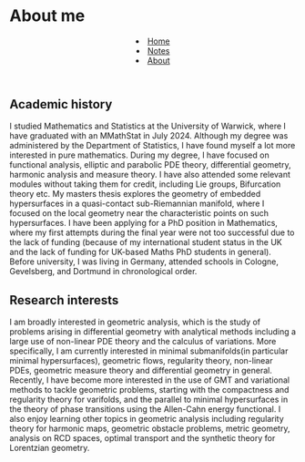 <html>
   <link rel="stylesheet" href="style.css">
   <head>
      <h1> About me </h1>
      </head> 
   <body>
      <header> 
     <nav>
         <li class="masthead__menu-item">
          <a href="https://anduin-dk.github.io/AcademicWeb">Home</a>
            </li>
          <li class="masthead__menu-item">
          <a href="https://anduin-dk.github.io/AcademicWeb/notes.html">Notes</a>
            </li>
          <li class="masthead__menu-item">
          <a href="https://anduin-dk.github.io/AcademicWeb/about.html">About</a>
            </li>
      </nav>
      </header>
      <main>
               <section>
                  <h1>Academic history</h1>
                  <p>
                  I studied Mathematics and Statistics at the University of Warwick, where I have graduated with an 
                  MMathStat in July 2024. Although my degree was administered by the Department of Statistics, I have 
                  found myself a lot more interested in pure mathematics. During my degree, I have focused on       functional 
                  analysis, elliptic and parabolic PDE theory, differential geometry, harmonic analysis and measure theory.
                  I have also attended some relevant modules without taking them for credit, including Lie groups, Bifurcation theory etc. My masters thesis explores the geometry of embedded hypersurfaces in a quasi-contact sub-Riemannian manifold, where I focused on the local geometry near the characteristic points on such hypersurfaces.
                  I have been applying for a PhD position in Mathematics, where my first attempts during the final year were not 
                  too successful due to the lack of funding (because of my international student status in the UK and the lack of
                  funding for UK-based Maths PhD students in general). Before university, I was living in Germany, attended schools 
                  in Cologne, Gevelsberg, and Dortmund in chronological order.
                  </p>
               </section>
              <section>
                <h1>
                  Research interests
                </h1>
                <p>
                  I am broadly interested in geometric analysis, which is the study of problems arising in differential geometry 
                  with analytical methods including a large use of non-linear PDE theory and the calculus of variations. More 
                  specifically, I am currently interested in minimal submanifolds(in particular minimal hypersurfaces), geometric 
                  flows, regularity theory, non-linear PDEs, geometric measure theory and differential geometry in general. Recently, 
                  I have become more interested in the use of GMT and variational methods to tackle geometric problems, starting with 
                  the compactness and regularity theory for varifolds, and the parallel to minimal hypersurfaces in the theory of phase 
                  transitions using the Allen-Cahn energy functional.
                  I also enjoy learning other topics in geometric analysis including regularity theory for harmonic maps, geometric 
                  obstacle problems, metric geometry, analysis on RCD spaces, optimal transport and the synthetic theory for Lorentzian geometry.
                </p>
              </section>
      </main>
    </body>
</html>
